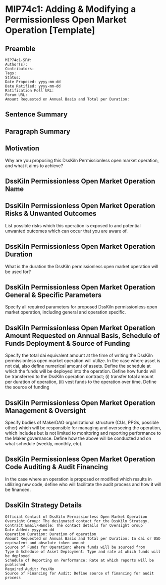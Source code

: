 # MIP74c1:  Adding & Modifying a Permissionless Open Market Operation [Template]

## Preamble

```
MIP74c1-SP#:
Author(s):
Contributors:
Tags: 
Status:
Date Proposed: yyyy-mm-dd
Date Ratified: yyyy-mm-dd
Ratification Poll URL: 
Forum URL:
Amount Requested on Annual Basis and Total per Duration: 
```

## Sentence Summary

## Paragraph Summary

## Motivation

Why are you proposing this DssKiln Permissionless open market operation, and what it aims to achieve?

## DssKiln Permissionless Open Market Operation Name

## DssKiln Permissionless Open Market Operation Risks & Unwanted Outcomes

List possible risks which this operation is exposed to and potential unwanted outcomes which can occur that you are aware of.

## DssKiln Permissionless Open Market Operation Duration

What is the duration the DssKiln permissionless open market operation will be used for?

## DssKiln Permissionless Open Market Operation General & Specific Parameters

Specify all required parameters for proposed DssKiln permissionless open market operation, including general and operation specific.

## DssKiln Permissionless Open Market Operation Amount Requested on Annual Basis, Schedule of Funds Deployment & Source of Funding

Specify the total dai equivalent amount at the time of writing the DssKiln permissionless open market operation will utilize. In the case where asset is not dai, also define numerical amount of assets.
Define the schedule at which the funds will be deployed into the operation.
Define how funds will be transferred to the DssKiln operation contract; (i) transfer total amount per duration of operation, (ii) vest funds to the operation over time.
Define the source of funding  

## DssKiln Permissionless Open Market Operation Management & Oversight

Specify bodies of MakerDAO organizational structure (CUs, PPGs, possible other) which will be responsible for managing and overseeing the operation, which includes but is not limited to monitoring and reporting performance to the Maker governance.
Define how the above will be conducted and on what schedule (weekly, monthly, etc).

## DssKiln Permissionless Open Market Operation Code Auditing & Audit Financing

In the case where an operation is proposed or modified which results in utilizing new code, define who will facilitate the audit process and how it will be financed.

## DssKiln Strategy Details

```
Official Contact of DssKiln Permissionless Open Market Operation Oversight Group: The designated contact for the DssKiln Strategy.
Contract Email/Handle: The contact details for Oversight Group
Date Added: yyyy-mm-dd
Operation Duration: Duration of operation
Amount Requested on Annual Basis and Total per Duration: In dai or USD equivalent and absolute token amount
Source of Funds for Operation: Where funds will be sourced from
Type & Schedule of Asset Deployment: Type and rate at which funds will be deployed 
Schedule of Reporting on Performance: Rate at which reports will be published
Required Audit: Yes/No
Source of Financing for Audit: Define source of financing for audit process
```

